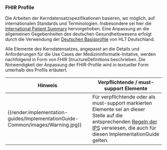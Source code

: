 ### FHIR Profile

Die Arbeiten der Kerndatensatzspezifikationen basieren, wo möglich, auf internationalen Standards und Terminologien. Insbesondere sei hier die [ International Patient Summary](http://international-patient-summary.net/mediawiki/index.php?title=Main_Page) hervorgehoben. Eine Anpassung an die allgemeinen Gegebenheiten des deutschen Gesundheitswesens erfolgt durch die Verwendung der [Deutschen Basisprofile](https://ig.fhir.de/basisprofile-de/stable/Home.html) von HL7 Deutschland.

Alle Elemente des Kerndatensatzes, angepasst an die Details und Anforderungen für die Use Cases der Medizininformatik-Initative, werden nachfolgend in Form von FHIR StructureDefinitions beschrieben. Die Notwendigkeit der Anpassung der FHIR-Profile wird in textueller Form unterhalb des Profils erläutert.

| Hinweis | Verpflichtende / must-support Elemente |
|---------|---------------------|
| {{render:implementation-guides/ImplementationGuide-Common/images/Warning.jpg}}  | Für verpflichtende oder als must-support markierten Elemente sei an dieser Stelle auf die entsprechenden [Regeln der IPS](https://build.fhir.org/ig/HL7/fhir-ips/design.html#must-support) verwiesen, die auch für diesen ImplementationGuide gelten. |